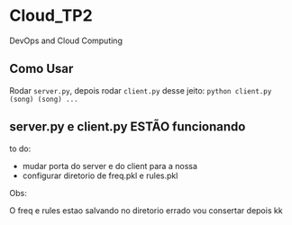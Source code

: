 # Cloud_TP2
DevOps and Cloud Computing

## Como Usar

Rodar ``server.py``, depois rodar ``client.py`` desse jeito: ``python client.py (song) (song) ...``

## server.py e client.py ESTÃO funcionando

to do:

- mudar porta do server e do client para a nossa
- configurar diretorio de freq.pkl e rules.pkl

Obs:

O freq e rules estao salvando no diretorio errado vou consertar depois kk




